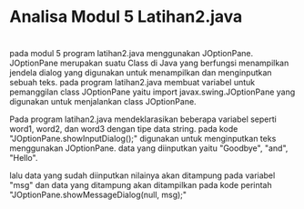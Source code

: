 # Analisa Modul 5 Latihan2.java
#

pada modul 5 program latihan2.java menggunakan JOptionPane. JOptionPane merupakan suatu Class di Java yang berfungsi menampilkan jendela dialog yang digunakan untuk menampilkan dan menginputkan sebuah teks. pada program latihan2.java membuat  variabel untuk pemanggilan class JOptionPane yaitu import javax.swing.JOptionPane yang digunakan untuk menjalankan class JOptionPane.

Pada program latihan2.java mendeklarasikan beberapa variabel seperti word1, word2, dan word3 dengan tipe data string. pada kode "JOptionPane.showInputDialog();" digunakan untuk menginputkan teks menggunakan JOptionPane. data yang diinputkan yaitu "Goodbye", "and", "Hello". 

lalu data yang sudah diinputkan nilainya akan ditampung pada variabel "msg" dan data yang ditampung akan ditampilkan pada kode perintah "JOptionPane.showMessageDialog(null, msg);"


